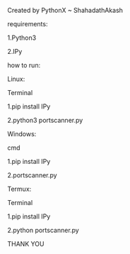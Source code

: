 
Created by PythonX ~ ShahadathAkash

requirements:

1.Python3

2.IPy

how to run:

Linux:

Terminal

1.pip install IPy

2.python3 portscanner.py

Windows:

cmd

1.pip install IPy

2.portscanner.py

Termux:

Terminal

1.pip install IPy

2.python portscanner.py

THANK YOU

